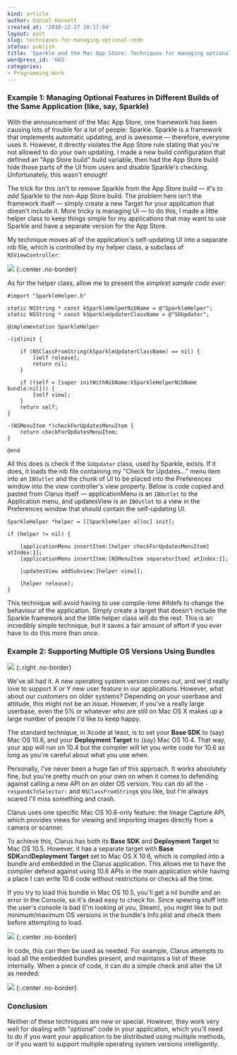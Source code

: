 ```yaml
---
kind: article
author: Daniel Kennett
created_at: '2010-12-27 20:17:04'
layout: post
slug: techniques-for-managing-optional-code
status: publish
title: 'Sparkle and the Mac App Store: Techniques for managing optional code'
wordpress_id: '665'
categories:
- Programming-Work
---
```


### Example 1: Managing Optional Features in Different Builds of the Same Application (like, say, Sparkle)

With the announcement of the Mac App Store, one framework has been
causing lots of trouble for a lot of people: Sparkle. Sparkle is a
framework that implements automatic updating, and is awesome —
therefore, everyone uses it. However, it directly violates the App Store
rule stating that you're not allowed to do your own updating. I made a
new build configuration that defined an "App Store build" build
variable, then had the App Store build hide those parts of the UI from
users and disable Sparkle's checking. Unfortunately, this wasn't enough!

The trick for this isn't to remove Sparkle from the App Store build —
it's to *add* Sparkle to the non-App Store build. The problem here isn't
the framework itself — simply create a new Target for your application
that doesn't include it. More tricky is managing UI — to do this, I made
a little helper class to keep things simple for my applications that may
want to use Sparkle and have a separate version for the App Store.

My technique moves all of the application's self-updating UI into a
separate nib file, which is controlled by my helper class, a subclass of
`NSViewController`:

<img src="http://ikennd.ac/pictures/for_posts/2010/12/SparkleHelperXib.png" />
{:.center .no-border}

As for the helper class, allow me to present the *simplest sample code ever:*

~~~~~~~~
#import "SparkleHelper.h"

static NSString * const kSparkleHelperNibName = @"SparkleHelper";
static NSString * const kSparkleUpdaterClassName = @"SUUpdater";

@implementation SparkleHelper

-(id)init {

    if (NSClassFromString(kSparkleUpdaterClassName) == nil) {
        [self release];
        return nil;
    }

    if ((self = [super initWithNibName:kSparkleHelperNibName bundle:nil])) {
        [self view];
    }
    return self;
}

-(NSMenuItem *)checkForUpdatesMenuItem {
    return checkForUpdatesMenuItem;
}

@end
~~~~~~~~

All this does is check if the `SUUpdater` class, used by Sparkle, exists.
If it does, it loads the nib file containing my "Check for Updates..."
menu item into an `IBOutlet` and the chunk of UI to be placed into the
Preferences window into the view controller's view property. Below is
code copied and pasted from Clarus itself — applicationMenu is an
`IBOutlet` to the Application menu, and updatesView is an `IBOutlet` to a
view in the Preferences window that should contain the self-updating UI.

~~~~~~~~
SparkleHelper *helper = [[SparkleHelper alloc] init];

if (helper != nil) {

    [applicationMenu insertItem:[helper checkForUpdatesMenuItem] atIndex:1];
    [applicationMenu insertItem:[NSMenuItem separatorItem] atIndex:1];

    [updatesView addSubview:[helper view]];

    [helper release];
}
~~~~~~~~

This technique will avoid having to use compile-time \#ifdefs to change
the behaviour of the application. Simply create a target that doesn't
include the Sparkle framework and the little helper class will do the
rest. This is an incredibly simple technique, but it saves a fair amount
of effort if you ever have to do this more than once.

### Example 2: Supporting Multiple OS Versions Using Bundles

<img src="http://ikennd.ac/pictures/for_posts/2010/12/ClarusTargets.png" />
{:.right .no-border} 

We've all had it. A new operating system version comes out, and we'd
really love to support X or Y new user feature in our applications.
However, what about our customers on older systems? Depending on your
userbase and attitude, this might not be an issue. However, if you've a
really large userbase, even the 5% or whatever who are still on Mac OS X
makes up a large number of people I'd like to keep happy.

The standard technique, in Xcode at least, is to set your **Base SDK**
to (say) Mac OS 10.6, and your **Deployment Target** to (say) Mac OS
10.4. That way, your app will run on 10.4 but the compiler will let you
write code for 10.6 as long as you're careful about what you use when.

Personally, I've never been a huge fan of this approach. It works
absolutely fine, but you're pretty much on your own on when it comes to
defending against calling a new API on an older OS version. You can do
all the `-respondsToSelector:` and `NSClassFromString`s you like, but I'm
always scared I'll miss something and crash.

Clarus uses one specific Mac OS 10.6-only feature: the Image Capture
API, which provides views for viewing and importing images directly from
a camera or scanner.

To achieve this, Clarus has both its **Base SDK** and **Deployment
Target** to Mac OS 10.5. However, it has a separate target with **Base
SDK**and**Deployment Target** set to Mac OS X 10.6, which is compiled
into a bundle and embedded in the Clarus application. This allows me to
have the compiler defend against using 10.6 APIs in the main application
while having a place I can write 10.6 code without restrictions or
checks all the time.

If you try to load this bundle in Mac OS 10.5, you'll get a nil bundle
and an error in the Console, so it's dead easy to check for. Since
spewing stuff into the user's console is bad (I'm looking at you,
Steam), you might like to put minimum/maximum OS versions in the
bundle's Info.plist and check them before attempting to load.

<img src="http://ikennd.ac/pictures/for_posts/2010/12/KNPluginMinimumSystemVersion2.png" />
{:.center .no-border}

In code, this can then be used as needed. For example, Clarus attempts
to load all the embedded bundles present, and maintains a list of these
internally. When a piece of code, it can do a simple check and alter the
UI as needed:

<img src="http://ikennd.ac/pictures/for_posts/2010/12/ClarusPluginManager.png" />
{:.center .no-border}

### Conclusion

Neither of these techniques are new or special. However, they work very
well for dealing with "optional" code in your application, which you'll
need to do if you want your application to be distributed using multiple
methods, or if you want to support multiple operating system versions
intelligently.
